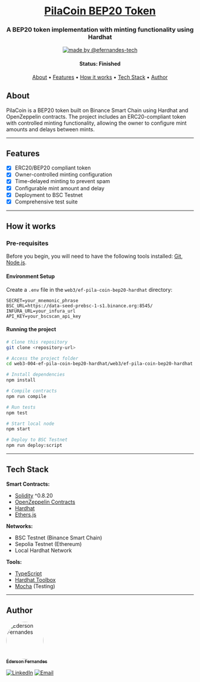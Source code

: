 <h1 align="center">
    <a href="#" alt="PilaCoin">PilaCoin BEP20 Token</a>
</h1>

<h3 align="center">
    A BEP20 token implementation with minting functionality using Hardhat
</h3>

<p align="center">
    <a href="https://edersonfernandes.com.br">
        <img alt="made by @efernandes-tech" src="https://img.shields.io/badge/Made_by-@efernandes%E2%80%93tech-blue">
    </a>
</p>

<h4 align="center">
    Status: Finished
</h4>

<p align="center">
    <a href="#about">About</a> •
    <a href="#features">Features</a> •
    <a href="#how-it-works">How it works</a> •
    <a href="#tech-stack">Tech Stack</a> •
    <a href="#author">Author</a>
</p>

## About

PilaCoin is a BEP20 token built on Binance Smart Chain using Hardhat and OpenZeppelin contracts. The project includes an ERC20-compliant token with controlled minting functionality, allowing the owner to configure mint amounts and delays between mints.

---

## Features

-   [x] ERC20/BEP20 compliant token
-   [x] Owner-controlled minting configuration
-   [x] Time-delayed minting to prevent spam
-   [x] Configurable mint amount and delay
-   [x] Deployment to BSC Testnet
-   [x] Comprehensive test suite

---

## How it works

### Pre-requisites

Before you begin, you will need to have the following tools installed:
[Git](https://git-scm.com), [Node.js](https://nodejs.org/en/).

#### Environment Setup

Create a `.env` file in the `web3/ef-pila-coin-bep20-hardhat` directory:

```env
SECRET=your_mnemonic_phrase
BSC_URL=https://data-seed-prebsc-1-s1.binance.org:8545/
INFURA_URL=your_infura_url
API_KEY=your_bscscan_api_key
```

#### Running the project

```bash
# Clone this repository
git clone <repository-url>

# Access the project folder
cd web3-004-ef-pila-coin-bep20-hardhat/web3/ef-pila-coin-bep20-hardhat

# Install dependencies
npm install

# Compile contracts
npm run compile

# Run tests
npm test

# Start local node
npm start

# Deploy to BSC Testnet
npm run deploy:script
```

---

## Tech Stack

**Smart Contracts:**

-   [Solidity](https://soliditylang.org/) ^0.8.20
-   [OpenZeppelin Contracts](https://www.openzeppelin.com/contracts)
-   [Hardhat](https://hardhat.org/)
-   [Ethers.js](https://docs.ethers.org/)

**Networks:**

-   BSC Testnet (Binance Smart Chain)
-   Sepolia Testnet (Ethereum)
-   Local Hardhat Network

**Tools:**

-   [TypeScript](https://www.typescriptlang.org/)
-   [Hardhat Toolbox](https://hardhat.org/hardhat-runner/docs/guides/migrating-from-hardhat-waffle)
-   [Mocha](https://mochajs.org/) (Testing)

---

## Author

<a href="https://github.com/efernandes-tech">
    <img style="border-radius: 50%;" src="https://github.com/efernandes-tech.png" width="100px;" alt="Éderson Fernandes" />
    <br />
    <sub><b>Éderson Fernandes</b></sub>
</a>

[![LinkedIn](https://img.shields.io/badge/LinkedIn-Connect-blue?logo=linkedin)](https://www.linkedin.com/in/efernandes-tech)
[![Email](https://img.shields.io/badge/Email-Contact-red?logo=gmail)](mailto:efernandes.tech@gmail.com)
